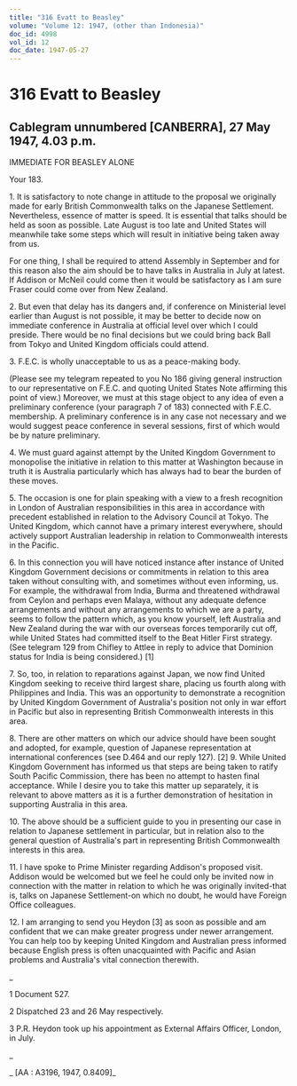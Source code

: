 ```yaml
---
title: "316 Evatt to Beasley"
volume: "Volume 12: 1947, (other than Indonesia)"
doc_id: 4998
vol_id: 12
doc_date: 1947-05-27
---
```


# 316 Evatt to Beasley

## Cablegram unnumbered [CANBERRA], 27 May 1947, 4.03 p.m.

IMMEDIATE FOR BEASLEY ALONE

Your 183.

1\. It is satisfactory to note change in attitude to the proposal we originally made for early British Commonwealth talks on the Japanese Settlement. Nevertheless, essence of matter is speed. It is essential that talks should be held as soon as possible. Late August is too late and United States will meanwhile take some steps which will result in initiative being taken away from us.

For one thing, I shall be required to attend Assembly in September and for this reason also the aim should be to have talks in Australia in July at latest. If Addison or McNeil could come then it would be satisfactory as I am sure Fraser could come over from New Zealand.

2\. But even that delay has its dangers and, if conference on Ministerial level earlier than August is not possible, it may be better to decide now on immediate conference in Australia at official level over which I could preside. There would be no final decisions but we could bring back Ball from Tokyo and United Kingdom officials could attend.

3\. F.E.C. is wholly unacceptable to us as a peace-making body.

(Please see my telegram repeated to you No 186 giving general instruction to our representative on F.E.C. and quoting United States Note affirming this point of view.) Moreover, we must at this stage object to any idea of even a preliminary conference (your paragraph 7 of 183) connected with F.E.C. membership. A preliminary conference is in any case not necessary and we would suggest peace conference in several sessions, first of which would be by nature preliminary.

4\. We must guard against attempt by the United Kingdom Government to monopolise the initiative in relation to this matter at Washington because in truth it is Australia particularly which has always had to bear the burden of these moves.

5\. The occasion is one for plain speaking with a view to a fresh recognition in London of Australian responsibilities in this area in accordance with precedent established in relation to the Advisory Council at Tokyo. The United Kingdom, which cannot have a primary interest everywhere, should actively support Australian leadership in relation to Commonwealth interests in the Pacific.

6\. In this connection you will have noticed instance after instance of United Kingdom Government decisions or commitments in relation to this area taken without consulting with, and sometimes without even informing, us. For example, the withdrawal from India, Burma and threatened withdrawal from Ceylon and perhaps even Malaya, without any adequate defence arrangements and without any arrangements to which we are a party, seems to follow the pattern which, as you know yourself, left Australia and New Zealand during the war with our overseas forces temporarily cut off, while United States had committed itself to the Beat Hitler First strategy. (See telegram 129 from Chifley to Attlee in reply to advice that Dominion status for India is being considered.) [1]

7\. So, too, in relation to reparations against Japan, we now find United Kingdom seeking to receive third largest share, placing us fourth along with Philippines and India. This was an opportunity to demonstrate a recognition by United Kingdom Government of Australia's position not only in war effort in Pacific but also in representing British Commonwealth interests in this area.

8\. There are other matters on which our advice should have been sought and adopted, for example, question of Japanese representation at international conferences (see D.464 and our reply 127). [2] 9. While United Kingdom Government has informed us that steps are being taken to ratify South Pacific Commission, there has been no attempt to hasten final acceptance. While I desire you to take this matter up separately, it is relevant to above matters as it is a further demonstration of hesitation in supporting Australia in this area.

10\. The above should be a sufficient guide to you in presenting our case in relation to Japanese settlement in particular, but in relation also to the general question of Australia's part in representing British Commonwealth interests in this area.

11\. I have spoke to Prime Minister regarding Addison's proposed visit. Addison would be welcomed but we feel he could only be invited now in connection with the matter in relation to which he was originally invited-that is, talks on Japanese Settlement-on which no doubt, he would have Foreign Office colleagues.

12\. I am arranging to send you Heydon [3] as soon as possible and am confident that we can make greater progress under newer arrangement. You can help too by keeping United Kingdom and Australian press informed because English press is often unacquainted with Pacific and Asian problems and Australia's vital connection therewith.

_

1 Document 527.

2 Dispatched 23 and 26 May respectively.

3 P.R. Heydon took up his appointment as External Affairs Officer, London, in July.

_

_ [AA : A3196, 1947, 0.8409]_
